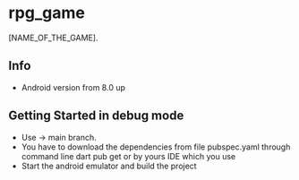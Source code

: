 # rpg_game

[NAME_OF_THE_GAME].

## Info

* Android version from 8.0 up

## Getting Started in debug mode
* Use -> main branch.
* You have to download the dependencies from file pubspec.yaml through command line dart pub get or by yours IDE which you use
* Start the android emulator and build the project

